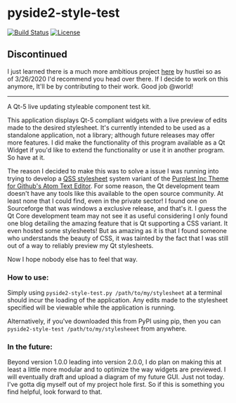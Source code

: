 # pyside2-style-test
[![Build Status](https://travis-ci.org/M3TIOR/pyside2-style-test.svg?branch=master)](https://travis-ci.org/M3TIOR/pyside2-style-test)
[![License](https://img.shields.io/badge/license-MIT-blue.svg)](https://github.com/M3TIOR/pyside2-style-test/blob/master/LICENSE)

## Discontinued

I just learned there is a much more ambitious project [here](https://github.com/hustlei/QssStylesheetEditor) by hustlei so as of 3/26/2020 I'd recommend you head over there. If I decide to work on this anymore, It'll be by contributing to their work. Good job @world!

---------------------------------------------------------------------------------

A Qt-5 live updating styleable component test kit.

This application displays Qt-5 compliant widgets with a live preview of edits
made to the desired stylesheet. It's currently intended to be used
as a standalone application, not a library; although future releases may
offer more features. I did make the functionality of this program available
as a Qt Widget if you'd like to extend the functionality or use it in another
program. So have at it.

The reason I decided to make this was to solve a issue I was running into
trying to develop a [QSS stylesheet][QSS] system variant of the
[Purplest Inc Theme for Github's Atom Text Editor][Purplest]. For some reason,
the Qt development team doesn't have any tools like this available to the
open source community. At least none that I could find, even in the private
sector! I found one on Sourceforge that was windows a exclusive release, and
that's it. I guess the Qt Core development team may not see it as useful
considering I only found one blog detailing the amazing feature that is
Qt supporting a CSS variant. It even hosted some stylesheets! But as amazing as
it is that I found someone who understands the beauty of CSS, it was tainted by the
fact that I was still out of a way to reliably preview my Qt stylesheets.

Now I hope nobody else has to feel that way.

### How to use:
Simply using ```pyside2-style-test.py /path/to/my/stylesheet``` at a terminal
should incur the loading of the application. Any edits made to the
stylesheet specified will be viewable while the application is running.

Alternatively, if you've downloaded this from PyPI using pip, then you
can ```pyside2-style-test /path/to/my/stylesheeet``` from anywhere.

### In the future:
Beyond version 1.0.0 leading into version 2.0.0, I do plan on making this
at least a little more modular and to optimize the way widgets are previewed.
I will eventually draft and upload a diagram of my future GUI. Just not today.
I've gotta dig myself out of my project hole first. So if this is something
you find helpful, look forward to that.

[Purplest]: https://github.com/PurplestInc/purplest-inc-syntax
[QSS]: https://doc.qt.io/qt-5/stylesheet-examples.html
